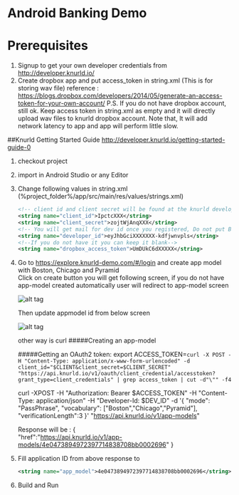 # Android Banking Demo

# Prerequisites
1. Signup to get your own developer credentials from http://developer.knurld.io/
2. Create dropbox app and put access_token in string.xml (This is for storing wav file)
reference : https://blogs.dropbox.com/developers/2014/05/generate-an-access-token-for-your-own-account/
P.S. If you do not have dropbox account, still ok. Keep access token in string.xml as empty and it will directly upload wav files to knurld dropbox account. Note that, It will add network latency to app and app will perform little slow.

##Knurld Getting Started Guide
http://developer.knurld.io/getting-started-guide-0

1. checkout project 
2. import in Android Studio or any Editor
3. Change following values in string.xml (%project_folder%/app/src/main/res/values/strings.xml)
    
    ```xml
    <!-- client id and client secret will be found at the knurld developer account -->
    <string name="client_id">IpctcXXX</string> 
    <string name="client_secret">zojtWjAnqXXX</string>
    <!-- You will get mail for dev id once you registered, Do not put Bearer: in developer id-->
    <string name="developer_id">eyJhbGciXXXXXXX-kdfjwnvpls</string>
    <!--If you do not have it you can keep it blank-->
    <string name="dropbox_access_token">UmDUkC6dXXXXX</string>
    ```

4.  Go to https://explore.knurld-demo.com/#/login and create app model with Boston, Chicago and Pyramid                                      
    Click on create button you will get following screen, if you do not have app-model created automatically user will redirect to app-model screen

    ![alt tag](https://github.com/knurld/Anroid-Banking-Demo/blob/master/add_appmodel.png)
    
    Then update appmodel id from below screen

    ![alt tag](https://github.com/knurld/Anroid-Banking-Demo/blob/master/Knurld.png)


    other way is curl 
    #####Creating an app-model

    #####Getting an OAuth2 token:
    export ACCESS_TOKEN=`curl -X POST -H "Content-Type: application/x-www-form-urlencoded" -d client_id="$CLIENT&client_secret=$CLIENT_SECRET" "https://api.knurld.io/v1/oauth/client_credential/accesstoken?grant_type=client_credentials" | grep access_token | cut -d"\"" -f4`
    
    curl -XPOST -H "Authorization: Bearer $ACCESS_TOKEN" -H "Content-Type: application/json" -H "Developer-Id: $DEV_ID" -d '{ "mode": "PassPhrase", "vocabulary": ["Boston","Chicago","Pyramid"], "verificationLength":3 }' "https://api.knurld.io/v1/app-models"
    
    Response will be : 
    {   
        "href":"https://api.knurld.io/v1/app-models/4e0473894972397714838708bb0002696"
    }

5.  Fill application ID from above response to   
    ```xml 
    <string name="app_model">4e0473894972397714838708bb0002696</string>
    ```
6.  Build and Run
